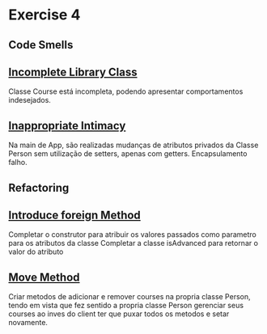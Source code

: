 # Exercise 4

## Code Smells
## [Incomplete Library Class](https://refactoring.guru/smells/incomplete-library-class)
Classe Course está incompleta, podendo apresentar comportamentos indesejados.

## [Inappropriate Intimacy](https://refactoring.guru/smells/inappropriate-intimacy)
Na main de App, são realizadas mudanças de atributos privados da Classe Person sem utilização de setters, apenas com getters. Encapsulamento falho.

## Refactoring

## [Introduce foreign Method](https://refactoring.guru/introduce-foreign-method)
Completar o construtor para atribuir os valores passados como parametro para os atributos da classe
Completar a classe isAdvanced para retornar o valor do atributo

## [Move Method](https://refactoring.guru/move-method)
Criar metodos de adicionar e remover courses na propria classe Person, tendo em vista que fez sentido a propria classe Person gerenciar seus courses ao inves do client ter que puxar todos os metodos e setar novamente.